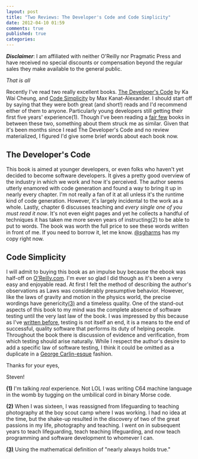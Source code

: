 ```yaml
---
layout: post
title: "Two Reviews: The Developer's Code and Code Simplicity"
date: 2012-04-10 01:59
comments: true
published: true
categories: 
---
```


***Disclaimer***: I am affiliated with neither O'Reilly nor Pragmatic Press and
have received no special discounts or compensation beyond the regular sales they
make available to the general public.

*That is all*

Recently I've read two really excellent books. [The Developer's Code][0] by Ka
Wai Cheung, and [Code Simplicity][1] by Max Kanat-Alexander. I should start off
by saying that they were both great (and short!) reads and I'd recommend either
of them to anyone. Particularly young developers still getting their first five
years' experience(1). Though I've been reading a [fair few][4] books in between
these two, something about them struck me as similar. Given that it's been
months since I read The Developer's Code and no review materialized, I figured
I'd give some brief words about each book now.

## The Developer's Code

This book is aimed at younger developers, or even folks who haven't yet decided
to become software developers. It gives a pretty good overview of the industry
in which we work and how it's perceived. The author seems utterly enamored with
code generation and found a way to bring it up in nearly every chapter. I'm not
really a fan of it at all unless it's the runtime kind of code generation.
However, it's largely incidental to the work as a whole. Lastly, chapter 6
discusses teaching and *every single one of you must read it now*. It's not
even eight pages and yet he collects a handful of techniques it has taken me
more seven years of instructing(2) to be able to put to words. The book was
worth the full price to see these words written in front of me. If you need to
borrow it, let me know. [@sgharms](http://twitter.com/sgharms) has my copy right
now.

## Code Simplicity

I will admit to buying this book as an impulse buy because the ebook was
half-off on [O'Reilly.com](http:///oreilly.com). I'm ever so glad I did though
as it's been a very easy and enjoyable read. At first I felt the method of
describing the author's observations as Laws was considerably presumptive
behavior. However, like the laws of gravity and motion in the physics world, the
precise wordings have genericity[(3)][3] and a timeless quality. One of the
stand-out aspects of this book to my mind was the complete absence of software
testing until the very last law of the book. I was impressed by this because as
I've [written before][5], testing is not itself an end, it is a means to the end
of successful, quality software that performs its duty of helping people.
Throughout the book there is discussion of evidence and verification, from which
testing should arise naturally. While I respect the author's desire to add a
specific law of software testing, I think it could be omitted as a duplicate in
a [George Carlin-esque][6] fashion.

Thanks for your eyes,

Steven!


__(1)__ I'm talking *real* experience. Not LOL I was writing C64 machine language in
the womb by tugging on the umbilical cord in binary Morse code.

__(2)__ When I was sixteen, I was reassigned from lifeguarding to teaching
photography at the boy scout camp where I was working. I had no idea at the
time, but the shake-up resulted in the discovery of two of the great passions in
my life, photography and teaching. I went on in subsequent years to teach
lifeguarding, teach teaching lifeguarding, and now teach programming and
software development to whomever I can.

[<strong>(3)</strong>][3] Using the mathematical definition of "nearly always holds true."


[0]: http://pragprog.com/book/kcdc/the-developer-s-code
[1]: http://www.codesimplicity.com/
[2]: http://www.infoq.com/presentations/Simple-Made-Easy
[3]: https://en.wikipedia.org/wiki/Generic_property
[4]: https://trello.com/board/i-heart-books/4e7238ede06bdd000002d5e1
[5]: /blog/2011/10/28/there-are-10-types-of-tests-you-need-both-of-them/
[6]: http://youtu.be/p-RGN21TSGk

